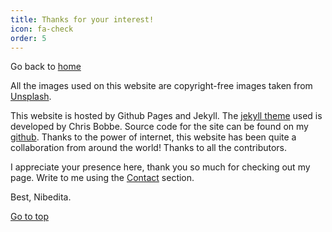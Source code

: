 ```yaml
---
title: Thanks for your interest!
icon: fa-check
order: 5
---
```


Go back to [home](https://dattanibedita.github.io/)

All the images used on this website are copyright-free images taken from <a href="https://unsplash.com//" target="_blank">Unsplash</a>.

This website is hosted by Github Pages and Jekyll. The <a href = "https://github.com/chrisbobbe/jekyll-theme-prologue">jekyll theme</a> used is developed by Chris Bobbe. Source code for the site can be found on my <a href="https://github.com/dattanibedita/dattanibedita.github.io" target="_blank">github</a>. Thanks to the power of internet, this website has been quite a collaboration from around the world! Thanks to all the contributors.

I appreciate your presence here, thank you so much for checking out my page. Write to me using the <a href="https://dattanibedita.github.io/#contact" target="_blank">Contact</a> section.

Best,
Nibedita.

<footer>
  <a href="#intro" class="button scrolly">Go to top</a>
</footer>
